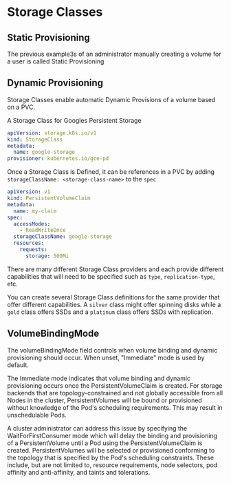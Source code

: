 # Storage Classes

## Static Provisioning

The previous example3s of an administrator manually creating a volume for a user is called Static Provisioning

## Dynamic Provisioning

Storage Classes enable automatic Dynamic Provisions of a volume based on a PVC.

A Storage Class for Googles Persistent Storage
```yaml
apiVersion: storage.k8s.io/v1
kind: StorageClass
metadata: 
  name: google-storage
provisioner: kubernetes.io/gce-pd
```

Once a Storage Class is Defined, it can be references in a PVC by adding `storageClassName: <storage-class-name>` to the `spec`

```yaml
apiVersion: v1
kind: PersistentVolumeClaim
metadata:
  name: my-claim
spec:
  accessModes: 
    - ReadWriteOnce
  storageClassName: google-storage
  resources: 
    requests: 
      storage: 500Mi
```

There are many different Storage Class providers and each provide different capabilities that will need to be specified such as `type`, `replication-type`, etc.

You can create several Storage Class definitions for the same provider that offer different capabilities.  A `silver` class might offer spinning disks while a `gold` class offers SSDs and a `platinum` class offers SSDs with replication.

## VolumeBindingMode

The volumeBindingMode field controls when volume binding and dynamic provisioning should occur. When unset, "Immediate" mode is used by default.

The Immediate mode indicates that volume binding and dynamic provisioning occurs once the PersistentVolumeClaim is created. For storage backends that are topology-constrained and not globally accessible from all Nodes in the cluster, PersistentVolumes will be bound or provisioned without knowledge of the Pod's scheduling requirements. This may result in unschedulable Pods.

A cluster administrator can address this issue by specifying the WaitForFirstConsumer mode which will delay the binding and provisioning of a PersistentVolume until a Pod using the PersistentVolumeClaim is created. PersistentVolumes will be selected or provisioned conforming to the topology that is specified by the Pod's scheduling constraints. These include, but are not limited to, resource requirements, node selectors, pod affinity and anti-affinity, and taints and tolerations.